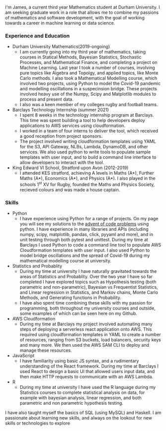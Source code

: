 I'm James, a current third year Mathematics student at Durham University. I am seeking graduate work in a role that allows me to combine my passions of mathematics and software development, with the goal of working towards a career in machine learning or data science.
### Experience and Education
* Durham University Mathematics(2019-ongoing)
    * I am currently going into my third year of mathematics, taking courses in Statical Methods, Bayesian Statistics, Stochastic Processes, and Mathematical Finance, and completing a project on Machine Learning. Last year I took a number of courses, involving pure topics like Algebra and Topolgy, and applied topics, like Monte Carlo methods. I also took a Mathematical Modelling course, which involved two projects, using Python to model the Covid-19 pandemic and modelling oscillations in a suspecinsion bridge. These projects involved heavy use of the Numpy, Scipy and Matplotlib modules to process and present data.
    * I also was a keen member of my colleges rugby and football teams.
* Barclays Technology Internship (summer 2021)
    * I spent 8 weeks in the technology internship program at Barclays. This time was spent building a tool to help developers deploy applications to AWS services using cloudformation.
    * I worked in a team of four interns to deliver the tool, which received a good reception from project sponsors.
    * The project involved writing cloudformation templates using YAML for the S3, API Gateway, NLBs, Lambda, DynamoDB, and other services. We also used python to write tools to populate sample templates with user input, and to build a command line interface to allow developers to interact with the tool.
* King Edward VI School, Stratford upon Avon (2012-2019)
    * I attended KES stratford, achieving A levels in Maths (A*), Further Maths (A*), Economics (A*), and Physics (A*). I also played in the schools 1<sup>st</sup> XV for Rugby, founded the Maths and Physics Society, recieved colours and was made a house captain.

### Skills
* Python
    * I have experience using Python for a range of projects. On my page you will see my solutions to the [advent of code problems](adventofcode.com) using python. I have experience in many libraries and APIs (including numpy, scipy, matplotlib, pandas, click, pyyaml and more), and in unit testing through both pytest and unittest. During my time at Barclays I used Python to code a command line tool to populate AWS Cloudformation templates with user input. I also used Python to model bridge oscillations and the spread of Covid-19 during my mathematical modelling course at university. 
* Statistics and Probablity
    * During my time at university I have naturally gravitated towards the areas of Statistics and Probablity. Over the two year I have so far completed I have explored topics such as Hypothesis testing (both parametric and non-parametric), Bayesian vs Frequentist Statistics, and Linear regression in Statistics, and Markov chains, Monte Carlo Methods, and Generating functions in Probability.
    * I have also spent time combining these skills with my passion for programming, both throughout my university courses and outside, some examples of which can be seen here on my Github.
* AWS Cloudformation
    * During my time at Barclays my project involved automating many steps of deploying a serverless react application onto AWS. This required using cloudformation templates in YAML to create a number of resources, ranging from S3 buckets, load balancers, security keys and many more. We then used the AWS SAM CLI to deploy and manage these resources.
* JavaScript
    * I have familiarity using basic JS syntax, and a rudimentary understanding of the React framework. During my time at Barclays I used React to design a basic UI that allowed users input data, and then make HTTP requests to communicate with an AWS Lambda.
* R
    * During my time at university I have used the R language during my Statistics courses to complete statistical analysis on data, for example with bayesian analysis, linear regression, and both parametric and non parametric hypothesis testing.

I have also taught myself the basics of SQL (using MySQL) and Haskell. I am passionate about learning new skills, and always on the lookout for new skills or technologies to explore
